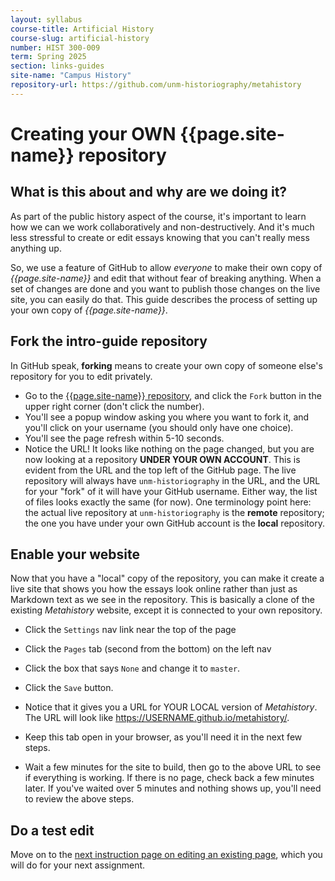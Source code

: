 ```yaml
---
layout: syllabus
course-title: Artificial History
course-slug: artificial-history
number: HIST 300-009
term: Spring 2025
section: links-guides
site-name: "Campus History"
repository-url: https://github.com/unm-historiography/metahistory
---
```


# Creating your OWN {{page.site-name}} repository

## What is this about and why are we doing it?
As part of the public history aspect of the course, it's important to learn how we can we work collaboratively and non-destructively. And it's much less stressful to create or edit essays knowing that you can't really mess anything up.

So, we use a feature of GitHub to allow _everyone_ to make their own copy of _{{page.site-name}}_ and edit that without fear of breaking anything. When a set of changes are done and you want to publish those changes on the live site, you can easily do that. This guide describes the process of setting up your own copy of _{{page.site-name}}_. 


## Fork the intro-guide repository
In GitHub speak, **forking** means to create your own copy of someone else's repository for you to edit privately.

- Go to the [{{page.site-name}} repository](https://github.com/unm-historiography/metahistory), and click the `Fork` button in the upper right corner (don't click the number).
- You'll see a popup window asking you where you want to fork it, and you'll click on your username (you should only have one choice).
- You'll see the page refresh within 5-10 seconds.
- Notice the URL! It looks like nothing on the page changed, but you are now looking at a repository **UNDER YOUR OWN ACCOUNT**. This is evident from the URL and the top left of the GitHub page. The live repository will always have `unm-historiography` in the URL, and the URL for your "fork" of it will have your GitHub username. Either way, the list of files looks exactly the same (for now). One terminology point here: the actual live repository at `unm-historiography` is the **remote** repository; the one you have under your own GitHub account is the **local** repository.

## Enable your website
Now that you have a "local" copy of the repository, you can make it create a live site that shows you how the essays look online rather than just as Markdown text as we see in the repository. This is basically a clone of the existing _Metahistory_ website, except it is connected to your own repository.

- Click the `Settings` nav link near the top of the page
- Click the `Pages` tab (second from the bottom) on the left nav
- Click the box that says `None` and change it to `master`.
- Click the `Save`  button.
- Notice that it gives you a URL for YOUR LOCAL version of _Metahistory_. The URL will look like https://USERNAME.github.io/metahistory/.
- Keep this tab open in your browser, as you'll need it in the next few steps.

- Wait a few minutes for the site to build, then go to the above URL to see if everything is working. If there is no page, check back a few minutes later. If you've waited over 5 minutes and nothing shows up, you'll need to review the above steps.

## Do a test edit
Move on to the [next instruction page on editing an existing page](metahistory-revisions), which you will do for your next assignment.
